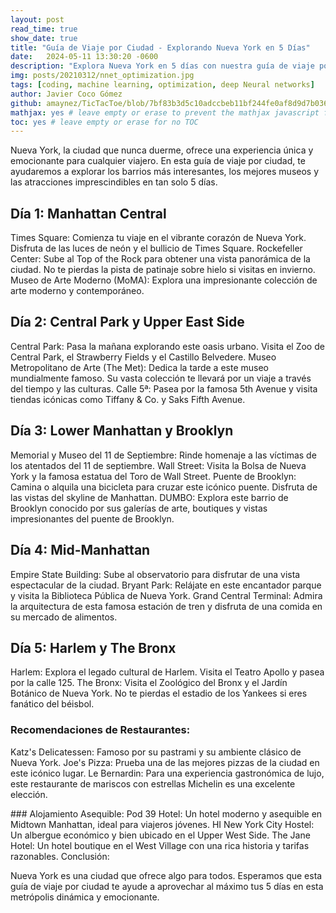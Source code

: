 ```yaml
---
layout: post
read_time: true
show_date: true
title: "Guía de Viaje por Ciudad - Explorando Nueva York en 5 Días"
date:   2024-05-11 13:30:20 -0600
description: "Explora Nueva York en 5 días con nuestra guía de viaje por ciudad. Descubre los barrios más interesantes, los mejores museos y las atracciones imprescindibles."
img: posts/20210312/nnet_optimization.jpg
tags: [coding, machine learning, optimization, deep Neural networks]
author: Javier Coco Gómez
github: amaynez/TicTacToe/blob/7bf83b3d5c10adccbeb11bf244fe0af8d9d7b036/entities/Neural_Network.py#L199
mathjax: yes # leave empty or erase to prevent the mathjax javascript from loading
toc: yes # leave empty or erase for no TOC
---
```

Nueva York, la ciudad que nunca duerme, ofrece una experiencia única y emocionante para cualquier viajero. En esta guía de viaje por ciudad, te ayudaremos a explorar los barrios más interesantes, los mejores museos y las atracciones imprescindibles en tan solo 5 días.

## Día 1: Manhattan Central

Times Square: Comienza tu viaje en el vibrante corazón de Nueva York. Disfruta de las luces de neón y el bullicio de Times Square.
Rockefeller Center: Sube al Top of the Rock para obtener una vista panorámica de la ciudad. No te pierdas la pista de patinaje sobre hielo si visitas en invierno.
Museo de Arte Moderno (MoMA): Explora una impresionante colección de arte moderno y contemporáneo.

## Día 2: Central Park y Upper East Side

Central Park: Pasa la mañana explorando este oasis urbano. Visita el Zoo de Central Park, el Strawberry Fields y el Castillo Belvedere.
Museo Metropolitano de Arte (The Met): Dedica la tarde a este museo mundialmente famoso. Su vasta colección te llevará por un viaje a través del tiempo y las culturas.
Calle 5ª: Pasea por la famosa 5th Avenue y visita tiendas icónicas como Tiffany & Co. y Saks Fifth Avenue.

## Día 3: Lower Manhattan y Brooklyn

Memorial y Museo del 11 de Septiembre: Rinde homenaje a las víctimas de los atentados del 11 de septiembre.
Wall Street: Visita la Bolsa de Nueva York y la famosa estatua del Toro de Wall Street.
Puente de Brooklyn: Camina o alquila una bicicleta para cruzar este icónico puente. Disfruta de las vistas del skyline de Manhattan.
DUMBO: Explora este barrio de Brooklyn conocido por sus galerías de arte, boutiques y vistas impresionantes del puente de Brooklyn.

## Día 4: Mid-Manhattan

Empire State Building: Sube al observatorio para disfrutar de una vista espectacular de la ciudad.
Bryant Park: Relájate en este encantador parque y visita la Biblioteca Pública de Nueva York.
Grand Central Terminal: Admira la arquitectura de esta famosa estación de tren y disfruta de una comida en su mercado de alimentos.

## Día 5: Harlem y The Bronx

Harlem: Explora el legado cultural de Harlem. Visita el Teatro Apollo y pasea por la calle 125.
The Bronx: Visita el Zoológico del Bronx y el Jardín Botánico de Nueva York. No te pierdas el estadio de los Yankees si eres fanático del béisbol.

### Recomendaciones de Restaurantes:
Katz's Delicatessen: Famoso por su pastrami y su ambiente clásico de Nueva York.
Joe's Pizza: Prueba una de las mejores pizzas de la ciudad en este icónico lugar.
Le Bernardin: Para una experiencia gastronómica de lujo, este restaurante de mariscos con estrellas Michelin es una excelente elección.

### Alojamiento Asequible:
Pod 39 Hotel: Un hotel moderno y asequible en Midtown Manhattan, ideal para viajeros jóvenes.
HI New York City Hostel: Un albergue económico y bien ubicado en el Upper West Side.
The Jane Hotel: Un hotel boutique en el West Village con una rica historia y tarifas razonables.
Conclusión:

Nueva York es una ciudad que ofrece algo para todos. Esperamos que esta guía de viaje por ciudad te ayude a aprovechar al máximo tus 5 días en esta metrópolis dinámica y emocionante.
